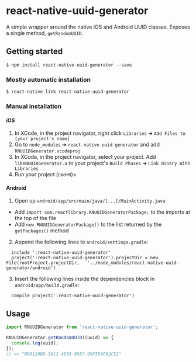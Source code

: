 # react-native-uuid-generator

A simple wrapper around the native iOS and Android UUID classes.
Exposes a single method, `getRandomUUID`.

## Getting started

`$ npm install react-native-uuid-generator --save`

### Mostly automatic installation

`$ react-native link react-native-uuid-generator`

### Manual installation


#### iOS

1. In XCode, in the project navigator, right click `Libraries` ➜ `Add Files to [your project's name]`
2. Go to `node_modules` ➜ `react-native-uuid-generator` and add `RNUUIDGenerator.xcodeproj`
3. In XCode, in the project navigator, select your project. Add `libRNUUIDGenerator.a` to your project's `Build Phases` ➜ `Link Binary With Libraries`
4. Run your project (`Cmd+R`)<

#### Android

1. Open up `android/app/src/main/java/[...]/MainActivity.java`
  - Add `import com.reactlibrary.RNUUIDGeneratorPackage;` to the imports at the top of the file
  - Add `new RNUUIDGeneratorPackage()` to the list returned by the `getPackages()` method
2. Append the following lines to `android/settings.gradle`:
  ```
    include ':react-native-uuid-generator'
    project(':react-native-uuid-generator').projectDir = new File(rootProject.projectDir,   '../node_modules/react-native-uuid-generator/android')
  ```
3. Insert the following lines inside the dependencies block in `android/app/build.gradle`:
  ```
    compile project(':react-native-uuid-generator')
  ```

## Usage
```javascript
import RNUUIDGenerator from 'react-native-uuid-generator';

RNUUIDGenerator.getRandomUUID((uuid) => {
  console.log(uuid);
});
// => "BD6120BD-3612-4D56-8957-99F5D6F02C52"
```
